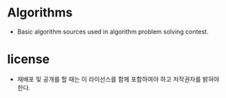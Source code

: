 Algorithms
==========
- Basic algorithm sources used in algorithm problem solving contest.

license
==========
- 재배포 및 공개를 할 때는 이 라이선스를 함께 포함하여야 하고 저작권자를 밝혀야 한다.
